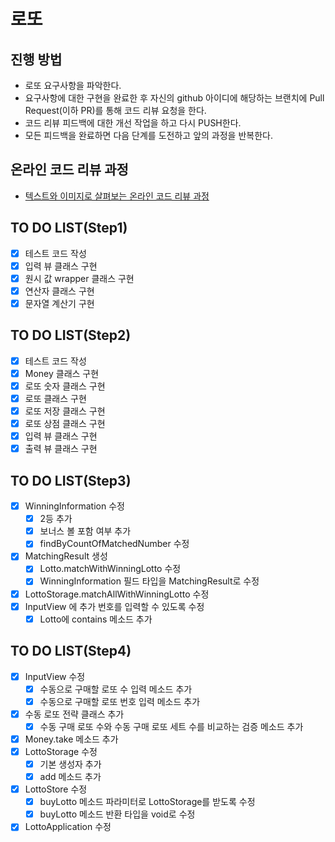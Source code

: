 # 로또
## 진행 방법
* 로또 요구사항을 파악한다.
* 요구사항에 대한 구현을 완료한 후 자신의 github 아이디에 해당하는 브랜치에 Pull Request(이하 PR)를 통해 코드 리뷰 요청을 한다.
* 코드 리뷰 피드백에 대한 개선 작업을 하고 다시 PUSH한다.
* 모든 피드백을 완료하면 다음 단계를 도전하고 앞의 과정을 반복한다.

## 온라인 코드 리뷰 과정
* [텍스트와 이미지로 살펴보는 온라인 코드 리뷰 과정](https://github.com/next-step/nextstep-docs/tree/master/codereview)

## TO DO LIST(Step1)
- [x] 테스트 코드 작성
- [x] 입력 뷰 클래스 구현
- [x] 원시 값 wrapper 클래스 구현
- [x] 연산자 클래스 구현
- [x] 문자열 계산기 구현

## TO DO LIST(Step2)
- [x] 테스트 코드 작성
- [x] Money 클래스 구현
- [x] 로또 숫자 클래스 구현
- [x] 로또 클래스 구현
- [x] 로또 저장 클래스 구현
- [x] 로또 상점 클래스 구현
- [x] 입력 뷰 클래스 구현
- [x] 출력 뷰 클래스 구현

## TO DO LIST(Step3)
- [x] WinningInformation 수정
  - [x] 2등 추가
  - [x] 보너스 볼 포함 여부 추가
  - [x] findByCountOfMatchedNumber 수정
- [x] MatchingResult 생성
  - [x] Lotto.matchWithWinningLotto 수정
  - [x] WinningInformation 필드 타입을 MatchingResult로 수정
- [x] LottoStorage.matchAllWithWinningLotto 수정
- [x] InputView 에 추가 번호를 입력할 수 있도록 수정
  - [x] Lotto에 contains 메소드 추가

## TO DO LIST(Step4)
- [x] InputView 수정
  - [x] 수동으로 구매할 로또 수 입력 메소드 추가
  - [x] 수동으로 구매할 로또 번호 입력 메소드 추가
- [x] 수동 로또 전략 클래스 추가
  - [x] 수동 구매 로또 수와 수동 구매 로또 세트 수를 비교하는 검증 메소드 추가
- [x] Money.take 메소드 추가
- [x] LottoStorage 수정
  - [x] 기본 생성자 추가
  - [x] add 메소드 추가
- [x] LottoStore 수정
  - [x] buyLotto 메소드 파라미터로 LottoStorage를 받도록 수정
  - [x] buyLotto 메소드 반환 타입을 void로 수정
- [x] LottoApplication 수정